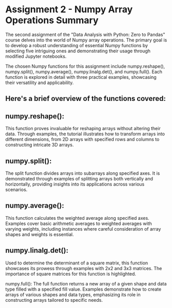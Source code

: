 # Assignment 2 - Numpy Array Operations Summary

The second assignment of the "Data Analysis with Python: Zero to Pandas" course delves into the world of Numpy array operations. The primary goal is to develop a robust understanding of essential Numpy functions by selecting five intriguing ones and demonstrating their usage through modified Jupyter notebooks.

The chosen Numpy functions for this assignment include numpy.reshape(), numpy.split(), numpy.average(), numpy.linalg.det(), and numpy.full(). Each function is explored in detail with three practical examples, showcasing their versatility and applicability.


## Here's a brief overview of the functions covered:

## numpy.reshape(): 

This function proves invaluable for reshaping arrays without altering their data. Through examples, the tutorial illustrates how to transform arrays into different dimensions, from 2D arrays with specified rows and columns to constructing intricate 3D arrays.

## numpy.split(): 

The split function divides arrays into subarrays along specified axes. It is demonstrated through examples of splitting arrays both vertically and horizontally, providing insights into its applications across various scenarios.

## numpy.average(): 

This function calculates the weighted average along specified axes. Examples cover basic arithmetic averages to weighted averages with varying weights, including instances where careful consideration of array shapes and weights is essential.

## numpy.linalg.det(): 

Used to determine the determinant of a square matrix, this function showcases its prowess through examples with 2x2 and 3x3 matrices. The importance of square matrices for this function is highlighted.

numpy.full(): The full function returns a new array of a given shape and data type filled with a specified fill value. Examples demonstrate how to create arrays of various shapes and data types, emphasizing its role in constructing arrays tailored to specific needs.
